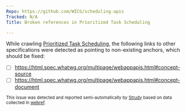 ```yaml
---
Repo: https://github.com/WICG/scheduling-apis
Tracked: N/A
Title: Broken references in Prioritized Task Scheduling

---
```


While crawling [Prioritized Task Scheduling](https://wicg.github.io/scheduling-apis/), the following links to other specifications were detected as pointing to non-existing anchors, which should be fixed:
* [ ] https://html.spec.whatwg.org/multipage/webappapis.html#concept-source
* [ ] https://html.spec.whatwg.org/multipage/webappapis.html#concept-document

<sub>This issue was detected and reported semi-automatically by [Strudy](https://github.com/w3c/strudy/) based on data collected in [webref](https://github.com/w3c/webref/).</sub>